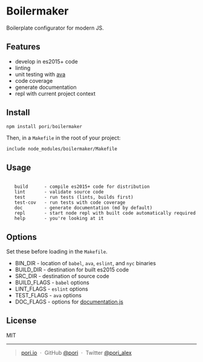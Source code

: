 # Boilermaker

Boilerplate configurator for modern JS.

## Features

* develop in es2015+ code
* linting
* unit testing with [ava](https://github.com/avajs/ava)
* code coverage
* generate documentation
* repl with current project context

## Install

```js
npm install pori/boilermaker
```

Then, in a `Makefile` in the root of your project:

```make
include node_modules/boilermaker/Makefile
```

## Usage

```

   build      - compile es2015+ code for distribution
   lint       - validate source code
   test       - run tests (lints, builds first)
   test-cov   - run tests with code coverage
   doc        - generate documentation (md by default)
   repl       - start node repl with built code automatically required
   help       - you're looking at it

```

## Options

Set these before loading in the `Makefile`.

* BIN_DIR     - location of `babel`, `ava`, `eslint`, and `nyc` binaries
* BUILD_DIR   - destination for built es2015 code 
* SRC_DIR     - destination of source code 
* BUILD_FLAGS - `babel` options 
* LINT_FLAGS  - `eslint` options 
* TEST_FLAGS  - `ava` options 
* DOC_FLAGS   - options for [documentation.js](http://documentation.js.org)

## License

  MIT

---

> [pori.io](http://pori.io) &nbsp;&middot;&nbsp;
> GitHub [@pori](https://github.com/pori) &nbsp;&middot;&nbsp;
> Twitter [@pori_alex](https://twitter.com/pori_alex)


